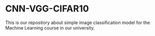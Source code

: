 # CNN-VGG-CIFAR10
This is our repository about simple image classification model for the Machine Learning course in our university.

